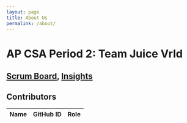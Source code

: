 ```yaml
---
layout: page
title: About Us
permalink: /about/
---
```


# AP CSA Period 2: Team Juice Vrld

## [Scrum Board](https://github.com/users/Rebecca-123/projects/2), [Insights](https://github.com/Rebecca-123/blog_juiceVRLD/graphs/contributors)

## Contributors

<!-- HTML table fragment for page -->
<table>
  <thead>
  <tr>
    <th>Name</th>
    <th>GitHub ID</th>
    <th>Role</th>
  </tr>
  </thead>
  <tbody id="result">
    <!-- javascript generated data -->
  </tbody>
</table>

<!-- Script is layed out in a sequence (no function) and will execute when page is loaded -->
<script>
  // prepare HTML result container for new output
  const resultContainer = document.getElementById("result");

   // define a function to hold data for each team member
    function Student(name, ghID, role) {
        this.name = name;
        this.ghID = ghID;
        this.role = role;
    }

    // define a JSON conversion "method" associated with Student
    Student.prototype.toJSON = function() {
        const obj = {name: this.name, ghID: this.ghID, role: this.role};
        const json = JSON.stringify(obj);  // json/string is useful when passing data on internet
        return json;
    }

    // define array of students
    var team = [ 
        new Student("Divyanshi Suri", "@divyanshisuri", "Frontend Developer"),
        new Student("Linda Liu", "@LindaLiu1202", "DevOps"),
        new Student("Rebecca Su", "@Rebecca-123", "Scrum Master"),
        new Student("Vaishavi Jayashankar", "@vaishavijay", "Backend Developer")
    ];
  
    // define a classroom and build Classroom objects and json
    function Classroom(students){
        // add each Student to Classroom
        this.classroom = students;
        // build json/string format of Classroom
        this.json = [];
        this.classroom.forEach(student => this.json.push(student.toJSON()));
    }
  
    // make a CompSci classroom
    compsci = new Classroom(team);

    for (const row of compsci.classroom) {
        // tr for each row
        const tr = document.createElement("tr");
        // td for each column
        const joke = document.createElement("td");
        const haha = document.createElement("td");
        const boohoo = document.createElement("td");
        // data is specific to the API
        joke.innerHTML = row.joke;
        haha.innerHTML = row.haha; 
        boohoo.innerHTML = row.boohoo; 
        // this build td's into tr
        tr.appendChild(joke);
        tr.appendChild(haha);
        tr.appendChild(boohoo);
        // add HTML to container
        resultContainer.appendChild(tr);
    }
</script>
